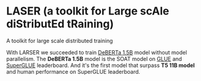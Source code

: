 # LASER (a toolkit for Large scAle diStributEd tRaining)
A toolkit for large scale distributed training

With LARSER we succeeded to train [DeBERTa 1.5B](https://github.com/microsoft/DeBERTa) model without model parallelism. The **DeBERTa 1.5B** model is the SOAT model on [GLUE](https://gluebenchmark.com/leaderboard) and [SuperGLUE](https://super.gluebenchmark.com/leaderboard) leaderboard. And it's the first model that surpass **T5 11B model** and human performance on SuperGLUE leaderboard. 
